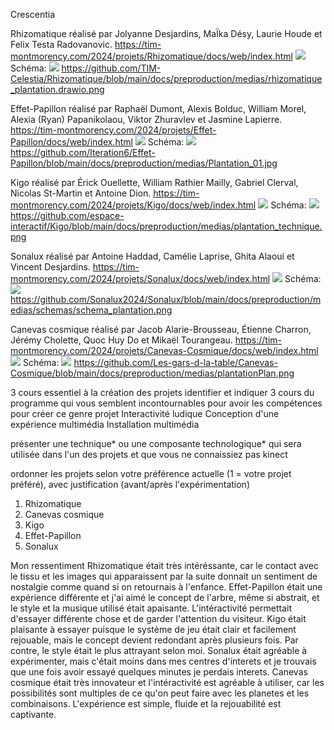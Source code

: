 Crescentia

Rhizomatique réalisé par Jolyanne Desjardins, MaÏka Désy, Laurie Houde et Felix Testa Radovanovic.
https://tim-montmorency.com/2024/projets/Rhizomatique/docs/web/index.html
![](https://github.com/sandrinejeann/H24_V11_inspirations_JEAN/blob/main/crescentia/photo/compresser%20crescentia/rhizomatique_04.jpg)
Schéma:
![](https://github.com/TIM-Celestia/Rhizomatique/blob/main/docs/preproduction/medias/rhizomatique_plantation.drawio.png)
https://github.com/TIM-Celestia/Rhizomatique/blob/main/docs/preproduction/medias/rhizomatique_plantation.drawio.png

Effet-Papillon réalisé par Raphaël Dumont, Alexis Bolduc, William Morel, Alexia (Ryan) Papanikolaou, Viktor Zhuravlev et Jasmine Lapierre.
https://tim-montmorency.com/2024/projets/Effet-Papillon/docs/web/index.html
![](https://github.com/sandrinejeann/H24_V11_inspirations_JEAN/blob/main/crescentia/photo/compresser%20crescentia/effet-papillon_05.jpg)
Schéma:
![](https://github.com/Iteration6/Effet-Papillon/blob/main/docs/preproduction/medias/Plantation_01.jpg)
https://github.com/Iteration6/Effet-Papillon/blob/main/docs/preproduction/medias/Plantation_01.jpg

Kigo réalisé par Érick Ouellette, William Rathier Mailly, Gabriel Clerval, Nicolas St-Martin et Antoine Dion.
https://tim-montmorency.com/2024/projets/Kigo/docs/web/index.html
![](https://github.com/sandrinejeann/H24_V11_inspirations_JEAN/blob/main/crescentia/photo/compresser%20crescentia/kigo_04.jpg)
Schéma:
![](https://github.com/espace-interactif/Kigo/blob/main/docs/preproduction/medias/plantation_technique.png)
https://github.com/espace-interactif/Kigo/blob/main/docs/preproduction/medias/plantation_technique.png

Sonalux réalisé par Antoine Haddad, Camélie Laprise, Ghita Alaoui et Vincent Desjardins.
https://tim-montmorency.com/2024/projets/Sonalux/docs/web/index.html
![](https://github.com/sandrinejeann/H24_V11_inspirations_JEAN/blob/main/crescentia/photo/compresser%20crescentia/sonalux_01.jpg)
Schéma:
![](https://github.com/Sonalux2024/Sonalux/blob/main/docs/preproduction/medias/schemas/schema_plantation.png)
https://github.com/Sonalux2024/Sonalux/blob/main/docs/preproduction/medias/schemas/schema_plantation.png

Canevas cosmique réalisé par Jacob Alarie-Brousseau, Étienne Charron, Jérémy Cholette, Quoc Huy Do et Mikaël Tourangeau.
https://tim-montmorency.com/2024/projets/Canevas-Cosmique/docs/web/index.html
![](https://github.com/sandrinejeann/H24_V11_inspirations_JEAN/blob/main/crescentia/photo/compresser%20crescentia/canevas-cosmique_03.jpg)
Schéma:
![](https://github.com/Les-gars-d-la-table/Canevas-Cosmique/blob/main/docs/preproduction/medias/plantationPlan.png)
https://github.com/Les-gars-d-la-table/Canevas-Cosmique/blob/main/docs/preproduction/medias/plantationPlan.png

3 cours essentiel à la création des projets
identifier et indiquer 3 cours du programme qui vous semblent incontournables pour avoir les compétences pour créer ce genre projet
Interactivité ludique
Conception d'une expérience multimédia
Installation multimédia

présenter une technique* ou une composante technologique* qui sera utilisée dans l'un des projets et que vous ne connaissiez pas
kinect

ordonner les projets selon votre préférence actuelle (1 = votre projet préféré), avec justification (avant/après l'expérimentation)
1) Rhizomatique
2) Canevas cosmique
3) Kigo
4) Effet-Papillon
5) Sonalux

Mon ressentiment
Rhizomatique était très intéréssante, car le contact avec le tissu et les images qui apparaissent par la suite donnait un sentiment de nostalgie comme quand si on retournais à l'enfance.
Effet-Papillon était une expérience différente et j'ai aimé le concept de l'arbre, même si abstrait, et le style et la musique utilisé était apaisante. L'intéractivité permettait d'essayer différente chose et de garder l'attention du visiteur.
Kigo était plaisante à essayer puisque le système de jeu était clair et facilement rejouable, mais le concept devient redondant après plusieurs fois. Par contre, le style était le plus attrayant selon moi.
Sonalux était agréable à expérimenter, mais c'était moins dans mes centres d'interets et je trouvais que une fois avoir essayé quelques minutes je perdais interets.
Canevas cosmique était très innovateur et l'intéractivité est agréable à utiliser, car les possibilités sont multiples de ce qu'on peut faire avec les planetes et les combinaisons. L'expérience est simple, fluide et la rejouabilité est captivante.

